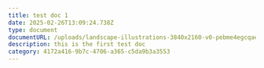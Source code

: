 ```yaml
---
title: test doc 1
date: 2025-02-26T13:09:24.738Z
type: document
documentURL: /uploads/landscape-illustrations-3840x2160-v0-pebme4egcqae1.webp
description: this is the first test doc
category: 4172a416-9b7c-4706-a365-c5da9b3a3553
---
```

